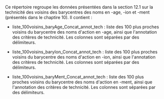 Ce répertoire regroupe les données présentées dans la section 12.1 sur la technicité des voisins des barycentres des noms en -age, -ion et -ment (présentés dans le chaptire 10). Il contient :

- liste_100voisins_baryAge_Concat_annot_tech : liste des 100 plus proches voisins du barycentre des noms d'action en -age, ainsi que l'annotation des critères de technicité. Les colonnes sont séparées par des délimiteurs.

- liste_100voisins_baryIon_Concat_annot_tech : liste des 100 plus proches voisins du barycentre des noms d'action en -ion, ainsi que l'annotation des critères de technicité. Les colonnes sont séparées par des délimiteurs.

- liste_100voisins_baryMent_Concat_annot_tech : liste des 100 plus proches voisins du barycentre des noms d'action en -ment, ainsi que l'annotation des critères de technicité. Les colonnes sont séparées par des délimiteurs.
